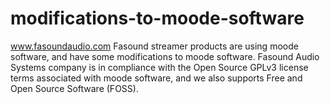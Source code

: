 # modifications-to-moode-software
www.fasoundaudio.com
Fasound streamer products are using moode software, and have some modifications to moode software.
Fasound Audio Systems company is in compliance with the Open Source GPLv3 license terms associated with moode software, and we also supports Free and Open Source Software (FOSS).
